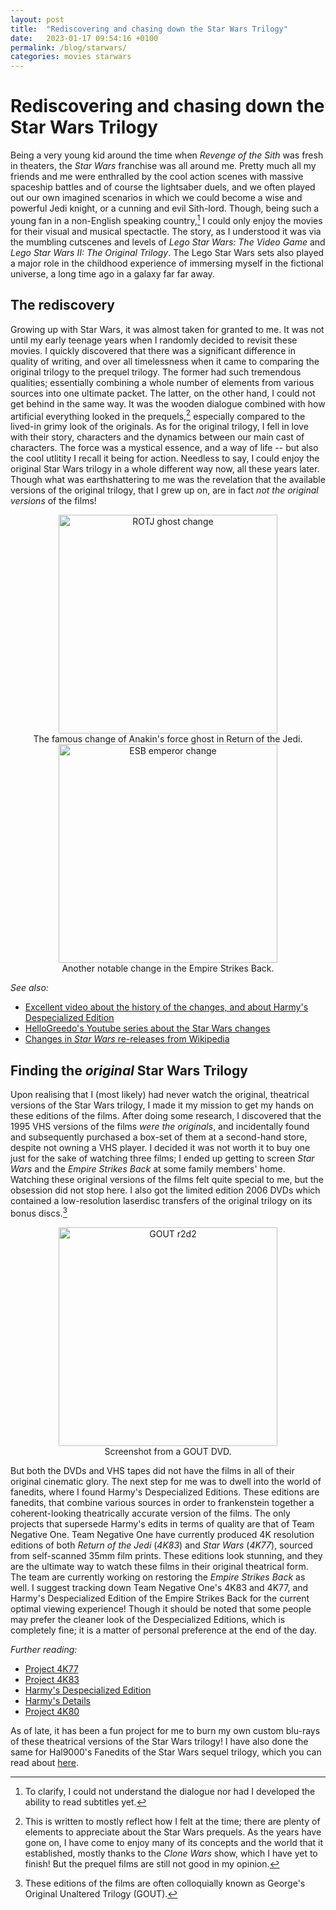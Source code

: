 ```yaml
---
layout: post
title:  "Rediscovering and chasing down the Star Wars Trilogy"
date:   2023-01-17 09:54:16 +0100
permalink: /blog/starwars/
categories: movies starwars
---
```

# Rediscovering and chasing down the Star Wars Trilogy

Being a very young kid around the time when *Revenge of the Sith* was fresh in theaters, the *Star Wars* franchise was all around me. Pretty much all my friends and me were enthralled by the cool action scenes with massive spaceship battles and of course the lightsaber duels, and we often played out our own imagined scenarios in which we could become a wise and powerful Jedi knight, or a cunning and evil Sith-lord. Though, being such a young fan in a non-English speaking country,[^1] I could only enjoy the movies for their visual and musical spectactle. The story, as I understood it was via the mumbling cutscenes and levels of *Lego Star Wars: The Video Game* and *Lego Star Wars II: The Original Trilogy*. The Lego Star Wars sets also played a major role in the childhood experience of immersing myself in the fictional universe, a long time ago in a galaxy far far away.

[^1]: To clarify, I could not understand the dialogue nor had I developed the ability to read subtitles yet.

## The rediscovery

Growing up with Star Wars, it was almost taken for granted to me. It was not until my early teenage years when I randomly decided to revisit these movies. I quickly discovered that there was a significant difference in quality of writing, and over all timelessness when it came to comparing the original trilogy to the prequel trilogy. The former had such tremendous qualities; essentially combining a whole number of elements from various sources into one ultimate packet. The latter, on the other hand, I could not get behind in the same way. It was the wooden dialogue combined with how artificial everything looked in the prequels,[^3]  especially compared to the lived-in grimy look of the originals. As for the original trilogy, I fell in love with their story, characters and the dynamics between our main cast of characters. The force was a mystical essence, and a way of life -- but also the cool utlitity I recall it being for action. Needless to say, I could enjoy the original Star Wars trilogy in a whole different way now, all these years later. Though what was earthshattering to me was the revelation that the available versions of the original trilogy, that I grew up on, are in fact *not the original versions* of the films!

<center>
<img src="https://pbs.twimg.com/media/FUuvKMtVUAEVyhY.jpg" alt="ROTJ ghost change" width="350"/><br>
The famous change of Anakin's force ghost in Return of the Jedi.<br>
<img src="https://i.ytimg.com/vi/Kt6wuO09OZ4/maxresdefault.jpg" alt="ESB emperor change" width="350"/><br>
Another notable change in the Empire Strikes Back.<br>
</center>

*See also:*

* [Excellent video about the history of the changes, and about Harmy's Despecialized Edition](https://www.youtube.com/watch?v=QXifjbxZDAM)
* [HelloGreedo's Youtube series about the Star Wars changes](https://www.youtube.com/playlist?list=PLa0pLSAuZw3y4CdpdfaW_icS27oHVtXJ8)
* [Changes in *Star Wars* re-releases from Wikipedia](https://en.wikipedia.org/wiki/Changes_in_Star_Wars_re-releases)

## Finding the _original_ Star Wars Trilogy

Upon realising that I (most likely) had never watch the original, theatrical versions of the Star Wars trilogy, I made it my mission to get my hands on these editions of the films. After doing some research, I discovered that the 1995 VHS versions of the films *were the originals*, and incidentally found and subsequently purchased a box-set of them at a second-hand store, despite not owning a VHS player. I decided it was not worth it to buy one just for the sake of watching three films; I ended up getting to screen *Star Wars* and the *Empire Strikes Back* at some family members' home. Watching these original versions of the films felt quite special to me, but the obsession did not stop here. I also got the limited edition 2006 DVDs which contained a low-resolution laserdisc transfers of the original trilogy on its bonus discs.[^2]

<center>
<img src="https://savestarwars.com/images/r2aliasing.jpg" alt="GOUT r2d2" width="350"/><br>
Screenshot from a GOUT DVD.<br>
</center>

But both the DVDs and VHS tapes did not have the films in all of their original cinematic glory. The next step for me was to dwell into the world of fanedits, where I found Harmy's Despecialized Editions. These editions are fanedits, that combine various sources in order to frankenstein together a coherent-looking theatrically accurate version of the films. The only projects that supersede Harmy's edits in terms of quality are that of Team Negative One. Team Negative One have currently produced 4K resolution editions of both *Return of the Jedi* (*4K83*) and *Star Wars* (*4K77*), sourced from self-scanned 35mm film prints. These editions look stunning, and they are the ultimate way to watch these films in their original theatrical form. The team are currently working on restoring the *Empire Strikes Back* as well. I suggest tracking down Team Negative One's 4K83 and 4K77, and Harmy's Despecialized Edition of the Empire Strikes Back for the current optimal viewing experience! Though it should be noted that some people may prefer the cleaner look of the Despecialized Editions, which is completely fine; it is a matter of personal preference at the end of the day.

*Further reading:*

* [Project 4K77](https://www.thestarwarstrilogy.com/project-4k77/)
* [Project 4K83](https://www.thestarwarstrilogy.com/project-4k83/)
* [Harmy's Despecialized Edition](https://en.wikipedia.org/wiki/Harmy%27s_Despecialized_Edition)
* [Harmy's Details](https://originaltrilogy.com/topic/Harmys-STAR-WARS-Despecialized-Edition-HD-V2-7-MKV-Released/id/12713/page/1)
* [Project 4K80](https://www.thestarwarstrilogy.com/project-4k80/)

As of late, it has been a fun project for me to burn my own custom blu-rays of these theatrical versions of the Star Wars trilogy! I have also done the same for Hal9000's Fanedits of the Star Wars sequel trilogy, which you can read about [here](https://originaltrilogy.com/topic/Some-info-help-for-the-Hal-9000-Edits-of-the-Prequel-Sequel-Trilogies-more/id/60855).


[^2]: These editions of the films are often colloquially known as George's Original Unaltered Trilogy (GOUT).



[^3]: This is written to mostly reflect how I felt at the time; there are plenty of elements to appreciate about the Star Wars prequels. As the years have gone on, I have come to enjoy many of its concepts and the world that it established, mostly thanks to the *Clone Wars* show, which I have yet to finish! But the prequel films are still not good in my opinion.
